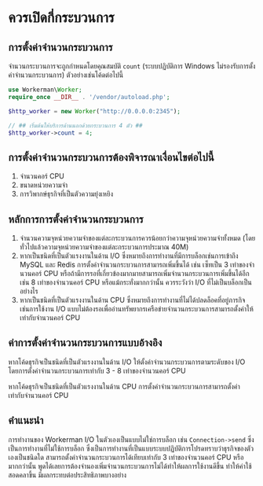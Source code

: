 # ควรเปิดกี่กระบวนการ

## การตั้งค่าจำนวนกระบวนการ
จำนวนกระบวนการจะถูกกำหนดโดยคุณสมบัติ ```count``` (ระบบปฏิบัติการ Windows ไม่รองรับการตั้งค่าจำนวนกระบวนการ) ตัวอย่างเช่นโค้ดต่อไปนี้

```php
use Workerman\Worker;
require_once __DIR__ . '/vendor/autoload.php';

$http_worker = new Worker("http://0.0.0.0:2345");

// ## เริ่มต้นให้บริการด้านนอกด้วยกระบวนการ 4 ตัว ##
$http_worker->count = 4;

```

## การตั้งค่าจำนวนกระบวนการต้องพิจารณาเงื่อนไขต่อไปนี้
1. จำนวนคอร์ CPU
2. ขนาดหน่วยความจำ
3. การวิพากษ์ธุรกิจที่เป็นตัวความยุ่งเหยิง

## หลักการการตั้งค่าจำนวนกระบวนการ
1. จำนวนความจุหน่วยความจำของแต่ละกระบวนการควรน้อยกว่าความจุหน่วยความจำทั้งหมด (โดยทั่วไปแล้วความจุหน่วยความจำของแต่ละกระบวนการประมาณ 40M)
2. หากเป็นชนิดที่เป็นตัวแรงงานในด้าน I/O ซึ่งหมายถึงการทำงานที่มีการบล็อกเช่นการเข้าถึง MySQL และ Redis การตั้งค่าจำนวนกระบวนการสามารถเพิ่มขึ้นได้ เช่น เซ็ทเป็น 3 เท่าของจำนวนคอร์ CPU หรือถ้ามีการรอที่เกี่ยวข้องมากมายสามารถเพิ่มจำนวนกระบวนการเพิ่มขึ้นได้อีก เช่น 8 เท่าของจำนวนคอร์ CPU หรือแม้กระทั่งมากกว่านั้น ควรระวังว่า I/O ที่ไม่เป็นบล็อกเป็นอย่างไร
3. หากเป็นชนิดที่เป็นตัวแรงงานในด้าน CPU ซึ่งหมายถึงการทำงานที่ไม่ได้ปลดล็อคที่อยู่ภารกิจ เช่นการใช้งาน I/O แบบไม่ต้องรอเพื่ออ่านทรัพยากรเครือข่ายจำนวนกระบวนการสามารถตั้งค่าให้เท่ากับจำนวนคอร์ CPU

## ค่าการตั้งค่าจำนวนกระบวนการแบบอ้างอิง
หากโค้ดธุรกิจเป็นชนิดที่เป็นตัวแรงงานในด้าน I/O ให้ตั้งค่าจำนวนกระบวนการตามระดับของ I/O โดยการตั้งค่าจำนวนกระบวนการเท่ากับ 3 - 8 เท่าของจำนวนคอร์ CPU

หากโค้ดธุรกิจเป็นชนิดที่เป็นตัวแรงงานในด้าน CPU การตั้งค่าจำนวนกระบวนการสามารถตั้งค่าเท่ากับจำนวนคอร์ CPU

## คำแนะนำ
การทำงานของ Workerman I/O ในตัวเองเป็นแบบไม่ใช่การบล็อก เช่น ```Connection->send``` ซึ่งเป็นการทำงานที่ไม่ใช้การบล็อก ซึ่งเป็นการทำงานที่เป็นแบบระบบปฏิบัติการโปรดทราบว่าธุรกิจของตัวเองเป็นชนิดใด สามารถตั้งค่าจำนวนกระบวนการได้เทียบเท่ากับ 3 เท่าของจำนวนคอร์ CPU หรือมากกว่านั้น พูดได้เลยการต้องจำนองเพิ่มจำนวนกระบวนการไม่ได้ทำให้ผลการใช้งานดีขึ้น ทำให้ค่าใช้สอดคลาขึ้น มีผลกระทบต่อประสิทธิภาพบางอย่าง
